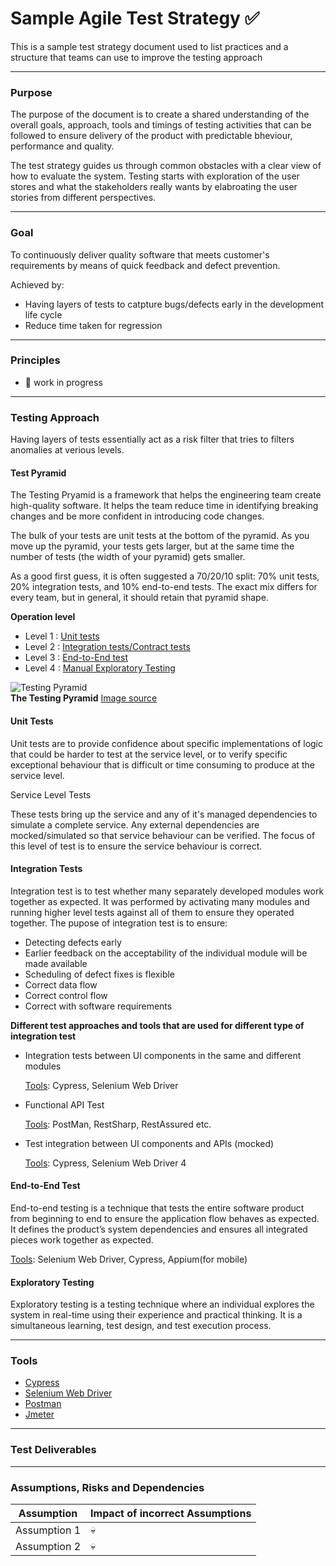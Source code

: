 # Sample Agile Test Strategy :white_check_mark:
This is a sample test strategy document used to list practices and a structure that teams can use to improve the testing approach


***
### Purpose
The purpose of the document is to create a shared understanding of the overall goals, approach, tools and timings of testing activities that can be followed to ensure delivery of the product with predictable bheviour, performance and quality.

The test strategy guides us through common obstacles with a clear view of how to evaluate the system. Testing starts with exploration of the user stores and what the stakeholders really wants by elabroating the user stories from different perspectives.


***
### Goal

To continuously deliver quality software that meets customer's requirements by means of quick feedback and defect prevention.

Achieved by:

 - Having layers of tests to catpture bugs/defects early in the development life cycle
 - Reduce time taken for regression

***
### Principles
- :construction: work in progress
***
### Testing Approach

Having layers of tests essentially act as a risk filter that tries to filters anomalies at verious levels.

#### Test Pyramid

 The Testing Pryamid is a framework that helps the engineering team create high-quality software. It helps the team reduce time in identifying breaking changes and be more confident in introducing code changes.

The bulk of your tests are unit tests at the bottom of the pyramid. As you move up the pyramid, your tests gets larger, but at the same time the number of tests (the width of your pyramid) gets smaller.

As a good first guess, it is often suggested a 70/20/10 split: 70% unit tests, 20% integration tests, and 10% end-to-end tests. The exact mix differs for every team, but in general, it should retain that pyramid shape.

   **Operation level**
              
  - Level 1 : [Unit tests ](#unit_tests)
  - Level 2 : [Integration tests/Contract tests](#integration_tests)
  - Level 3 : [End-to-End test](#e2e_tests)
  - Level 4 : [Manual Exploratory Testing](#exploratory_tests)


    
 ![Testing Pyramid](https://d2h1nbmw1jjnl.cloudfront.net/ckeditor/pictures/data/000/000/158/content/typical_pyramid-1024x938.jpg)   
**The Testing Pyramid**
               [Image source](https://www.ministryoftesting.com/dojo/lessons/the-mobile-test-pyramid)
              

<a name="unit_tests"></a>
#### Unit Tests

Unit tests are to provide confidence about specific implementations of logic that could be harder to test at the service level, or to verify specific exceptional behaviour that is difficult or time consuming to produce at the service level.

Service Level Tests

These tests bring up the service and any of it's managed dependencies to simulate a complete service. Any external dependencies are mocked/simulated so that service behaviour can be verified. The focus of this level of test is to ensure the service behaviour is correct. 

<a name="integration_tests"></a>
#### Integration Tests
Integration test is to test whether many separately developed modules work together as expected. It was performed by activating many modules and running higher level tests against all of them to ensure they operated together. The pupose of integration test is to ensure:

- Detecting defects early
- Earlier feedback on the acceptability of the individual module will be made available
- Scheduling of defect fixes is flexible
- Correct data flow
- Correct control flow
- Correct with software requirements

**Different test approaches and tools that are used for different type of integration test**

- Integration tests between UI components in the same and different modules

   [Tools](#tools): Cypress, Selenium Web Driver

- Functional API Test

   [Tools](#tools): PostMan, RestSharp, RestAssured etc.
  
- Test integration between UI components and APIs (mocked)

   [Tools](#tools): Cypress, Selenium Web Driver 4

<a name="e2e_tests"></a>
#### End-to-End Test

End-to-end testing is a technique that tests the entire software product from beginning to end to ensure the application flow behaves as expected. It defines the product’s system dependencies and ensures all integrated pieces work together as expected.

[Tools](#tools): Selenium Web Driver, Cypress, Appium(for mobile)

<a name="exploratory_tests"></a>
#### Exploratory Testing

Exploratory testing is a testing technique where an individual explores the system in real-time using their experience and practical thinking. It is a simultaneous learning, test design, and test execution process.



***
### Tools
<a name="tools"></a>

 - [Cypress](https://www.cypress.io/)
 - [Selenium Web Driver](https://www.selenium.dev/documentation/webdriver/)
 - [Postman](https://www.postman.com/)
 - [Jmeter](https://jmeter.apache.org/)


***
### Test Deliverables

***
### Assumptions, Risks and Dependencies
| Assumption      | Impact of incorrect Assumptions |
| ----------- | ----------- |
| Assumption 1      | :skull:       |
| Assumption 2  | :skull:        |
